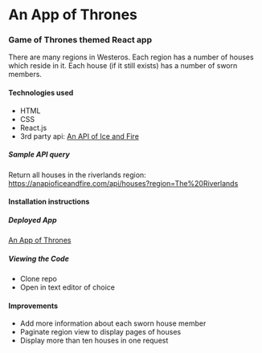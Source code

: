 # An App of Thrones

### Game of Thrones themed React app

There are many regions in Westeros. Each region has a number of houses which reside
in it. Each house (if it still exists) has a number of sworn members.

#### Technologies used

* HTML
* CSS
* React.js
* 3rd party api: [An API of Ice and Fire](https://anapioficeandfire.com)

##### Sample API query

Return all houses in the riverlands region:
https://anapioficeandfire.com/api/houses?region=The%20Riverlands

#### Installation instructions
##### Deployed App
[An App of Thrones](https://tvlangley.github.io/an-app-of-thrones/)

##### Viewing the Code
- Clone repo
- Open in text editor of choice

#### Improvements
- Add more information about each sworn house member
- Paginate region view to display pages of houses
- Display more than ten houses in one request
